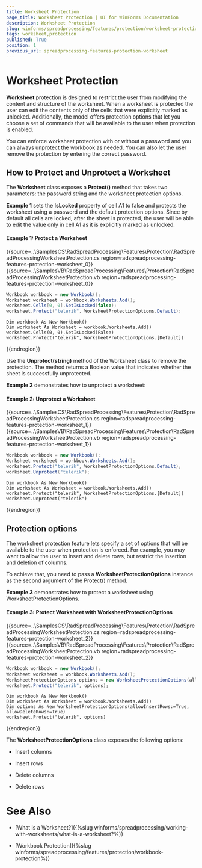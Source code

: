 ```yaml
---
title: Worksheet Protection
page_title: Worksheet Protection | UI for WinForms Documentation
description: Worksheet Protection
slug: winforms/spreadprocessing/features/protection/worksheet-protection
tags: worksheet,protection
published: True
position: 1
previous_url: spreadprocessing-features-protection-worksheet
---
```


# Worksheet Protection


__Worksheet__ protection is designed to restrict the user from modifying the content and structure of the worksheet. When a worksheet is protected the user can edit the contents only of the cells that were explicitly marked as unlocked. Additionally, the model offers protection options that let you choose a set of commands that will be available to the user when protection is enabled.

You can enforce worksheet protection with or without a password and you can always unprotect the workbook as needed. You can also let the user remove the protection by entering the correct password.
      

## How to Protect and Unprotect a Worksheet

The __Worksheet__ class exposes a __Protect()__ method that takes two parameters: the password string and the worksheet protection options.
        

__Example 1__ sets the __IsLocked__ property of cell A1 to false and protects the worksheet using a password and the default protection options. Since by default all cells are locked, after the sheet is protected, the user will be able to edit the value only in cell A1 as it is explicitly marked as unlocked.

#### Example 1: Protect a Worksheet

{{source=..\SamplesCS\RadSpreadProcessing\Features\Protection\RadSpreadProcessingWorksheetProtection.cs region=radspreadprocessing-features-protection-worksheet_0}} 
{{source=..\SamplesVB\RadSpreadProcessing\Features\Protection\RadSpreadProcessingWorksheetProtection.vb region=radspreadprocessing-features-protection-worksheet_0}} 

````C#
Workbook workbook = new Workbook();
Worksheet worksheet = workbook.Worksheets.Add();
worksheet.Cells[0, 0].SetIsLocked(false);
worksheet.Protect("telerik", WorksheetProtectionOptions.Default);

````
````VB.NET
Dim workbook As New Workbook()
Dim worksheet As Worksheet = workbook.Worksheets.Add()
worksheet.Cells(0, 0).SetIsLocked(False)
worksheet.Protect("telerik", WorksheetProtectionOptions.[Default])

````

{{endregion}} 




Use the __Unprotect(string)__ method of the Worksheet class to remove the protection. The method returns a Boolean value that indicates whether the sheet is successfully unprotected.
        

__Example 2__ demonstrates how to unprotect a worksheet:
        
#### Example 2: Unprotect a Worksheet

{{source=..\SamplesCS\RadSpreadProcessing\Features\Protection\RadSpreadProcessingWorksheetProtection.cs region=radspreadprocessing-features-protection-worksheet_1}} 
{{source=..\SamplesVB\RadSpreadProcessing\Features\Protection\RadSpreadProcessingWorksheetProtection.vb region=radspreadprocessing-features-protection-worksheet_1}} 

````C#
Workbook workbook = new Workbook();
Worksheet worksheet = workbook.Worksheets.Add();
worksheet.Protect("telerik", WorksheetProtectionOptions.Default);
worksheet.Unprotect("telerik");

````
````VB.NET
Dim workbook As New Workbook()
Dim worksheet As Worksheet = workbook.Worksheets.Add()
worksheet.Protect("telerik", WorksheetProtectionOptions.[Default])
worksheet.Unprotect("telerik")

````

{{endregion}} 

## Protection options

The worksheet protection feature lets specify a set of options that will be available to the user when protection is enforced. For example, you may want to allow the user to insert and delete rows, but restrict the insertion and deletion of columns.
        

To achieve that, you need to pass a __WorksheetProtectionOptions__ instance as the second argument of the Protect() method.
        

__Example 3__ demonstrates how to protect a worksheet using WorksheetProtectionOptions.

#### Example 3: Protect Worksheet with WorksheetProtectionOptions

{{source=..\SamplesCS\RadSpreadProcessing\Features\Protection\RadSpreadProcessingWorksheetProtection.cs region=radspreadprocessing-features-protection-worksheet_2}} 
{{source=..\SamplesVB\RadSpreadProcessing\Features\Protection\RadSpreadProcessingWorksheetProtection.vb region=radspreadprocessing-features-protection-worksheet_2}} 

````C#
Workbook workbook = new Workbook();
Worksheet worksheet = workbook.Worksheets.Add();
WorksheetProtectionOptions options = new WorksheetProtectionOptions(allowInsertRows: true, allowDeleteRows: true);
worksheet.Protect("telerik", options);

````
````VB.NET
Dim workbook As New Workbook()
Dim worksheet As Worksheet = workbook.Worksheets.Add()
Dim options As New WorksheetProtectionOptions(allowInsertRows:=True, allowDeleteRows:=True)
worksheet.Protect("telerik", options)

````

{{endregion}} 

The __WorksheetProtectionOptions__ class exposes the following options:
        

* Insert columns

* Insert rows

* Delete columns

* Delete rows

# See Also

 * [What is a Worksheet?]({%slug winforms/spreadprocessing/working-with-worksheets/what-is-a-worksheet?%})

 * [Workbook Protection]({%slug winforms/spreadprocessing/features/protection/workbook-protection%})
